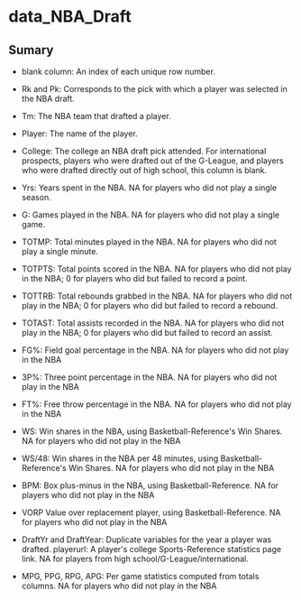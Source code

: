 # data_NBA_Draft

## Sumary 

- blank column: An index of each unique row number.

- Rk and Pk: Corresponds to the pick with which a player was selected in the NBA draft.

- Tm: The NBA team that drafted a player.

- Player: The name of the player.

- College: The college an NBA draft pick attended. For international prospects, players who were drafted out of the G-League, and players who were drafted directly out of high school, this column is blank.

- Yrs: Years spent in the NBA. NA for players who did not play a single season.

- G: Games played in the NBA. NA for players who did not play a single game.

- TOTMP: Total minutes played in the NBA. NA for players who did not play a single minute.

- TOTPTS: Total points scored in the NBA. NA for players who did not play in the NBA; 0 for players who did but failed to record a point.

- TOTTRB: Total rebounds grabbed in the NBA. NA for players who did not play in the NBA; 0 for players who did but failed to record a rebound.

- TOTAST: Total assists recorded in the NBA. NA for players who did not play in the NBA; 0 for players who did but failed to record an assist.

- FG%: Field goal percentage in the NBA. NA for players who did not play in the NBA

- 3P%: Three point percentage in the NBA. NA for players who did not play in the NBA

- FT%: Free throw percentage in the NBA. NA for players who did not play in the NBA

- WS: Win shares in the NBA, using Basketball-Reference's Win Shares. NA for players who did not play in the NBA

- WS/48: Win shares in the NBA per 48 minutes, using Basketball-Reference's Win Shares. NA for players who did not play in the NBA

- BPM: Box plus-minus in the NBA, using Basketball-Reference. NA for players who did not play in the NBA

- VORP Value over replacement player, using Basketball-Reference. NA for players who did not play in the NBA

- DraftYr and DraftYear: Duplicate variables for the year a player was drafted. playerurl: A player's college Sports-Reference statistics page link. NA for players from high school/G-League/international.

- MPG, PPG, RPG, APG: Per game statistics computed from totals columns. NA for players who did not play in the NBA
